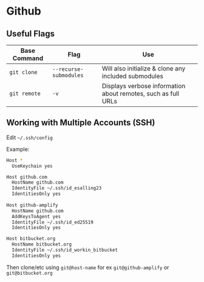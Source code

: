 # Github

## Useful Flags

| Base Command | Flag | Use |
|--------------|------|-----|
| `git clone` | `--recurse-submodules` | Will also initialize & clone any included submodules |
| `git remote` | `-v` | Displays verbose information about remotes, such as full URLs |

## Working with Multiple Accounts (SSH)

Edit `~/.ssh/config`

Example: 

```sh
Host *
  UseKeychain yes

Host github.com
  HostName github.com
  IdentityFile ~/.ssh/id_esalling23
  IdentitiesOnly yes
  
Host github-amplify
  HostName github.com
  AddKeysToAgent yes
  IdentityFile ~/.ssh/id_ed25519
  IdentitiesOnly yes

Host bitbucket.org
  HostName bitbucket.org
  IdentityFile ~/.ssh/id_workin_bitbucket
  IdentitiesOnly yes
```

Then clone/etc using `git@host-name` for ex `git@github-amplify` or `git@bitbucket.org`



